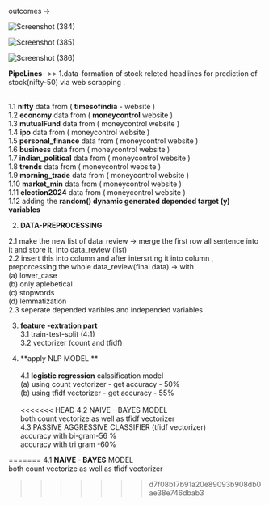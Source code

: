 outcomes -> 

![Screenshot (384)](https://github.com/raj075512/.ipynb_checkpoints/assets/91281709/5da9d64c-4fa2-4ed5-938c-57a94dbc2f70)


![Screenshot (385)](https://github.com/raj075512/.ipynb_checkpoints/assets/91281709/4d991b96-cda3-40b2-8c88-d35dda3c526a)

![Screenshot (386)](https://github.com/raj075512/.ipynb_checkpoints/assets/91281709/238a6f0a-bafe-489c-ab1e-83c1155c28df)

**PipeLines**- >>
1.data-formation of stock releted headlines for prediction of stock(nifty-50) via web scrapping .
<br> <br>

  1.1  **nifty** data from (  **timesofindia** - website )<br>
  1.2  **economy** data from ( **moneycontrol** website )<br>
  1.3  **mutualFund** data from ( moneycontrol website )<br>
  1.4  **ipo** data from ( moneycontrol website )<br>
  1.5  **personal_finance** data from ( moneycontrol website )<br>
  1.6  **business** data from ( moneycontrol website )<br>
  1.7  **indian_political** data from ( moneycontrol website )<br>
  1.8  **trends** data from ( moneycontrol website )<br>
  1.9  **morning_trade** data from ( moneycontrol website )<br>
  1.10 **market_min** data from ( moneycontrol website )<br>
  1.11 **election2024** data from ( moneycontrol website )<br>
  1.12  adding the **random() dynamic generated depended target (y) variables** 

2. **DATA-PREPROCESSING**  <br>
  
  2.1  make the new list of data_review -> merge the first row all sentence into it and store it, into data_review (list)
  <br>
  2.2  insert this into column and after intersrting it into column , preporcessing the whole data_review(final data) -> with <br> (a) lower_case <br>  (b) only aplebetical <br> (c) stopwords <br> (d) lemmatization
  <br>
  2.3 seperate depended varibles and independed variables 
  <br>

 
3. **feature -extration part**
   <br>
   3.1 train-test-split (4:1)  <br>
   3.2 vectorizer (count and tfidf)<br>

4. **apply NLP MODEL **<br><br>
   4.1 **logistic regression** calssification model<br>
       (a) using count vectorizer - get accuracy - 50%<br>
       (b) using tfidf vectorizer - get accuracy - 55%<br>
       <br> 
<<<<<<< HEAD
   4.2 NAIVE - BAYES  MODEL<br>
        both count vectorize as well as tfidf vectorizer
         <br>
   4.3 PASSIVE AGGRESSIVE CLASSIFIER (tfidf vectorizer)<br>
       accuracy with bi-gram-56 %<br>
       accuracy with tri gram -60% 
       
=======
   4.1 **NAIVE - BAYES**  MODEL<br>
        both count vectorize as well as tfidf vectorizer



   
>>>>>>> d7f08b17b91a20e89093b908db0ae38e746dbab3

  
  
  
   
   
  
  
